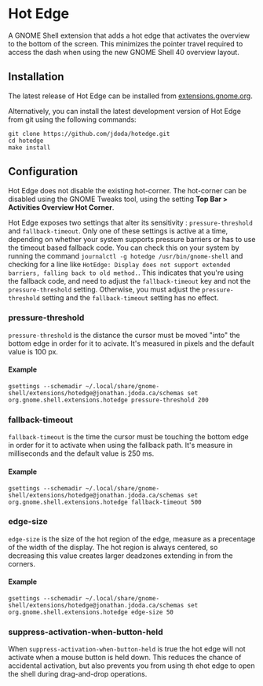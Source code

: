 # Hot Edge

A GNOME Shell extension that adds a hot edge that activates the overview to the bottom of the screen. This minimizes the pointer travel required to access the dash when using the new GNOME Shell 40 overview layout.

## Installation

The latest release of Hot Edge can be installed from [extensions.gnome.org](https://extensions.gnome.org/extension/4222/hot-edge/).

Alternatively, you can install the latest development version of Hot Edge from git using the following commands:

```
git clone https://github.com/jdoda/hotedge.git
cd hotedge
make install
```

## Configuration

Hot Edge does not disable the existing hot-corner. The hot-corner can be disabled using the GNOME Tweaks tool, using the setting **Top Bar > Activities Overview Hot Corner**.

Hot Edge exposes two settings that alter its sensitivity : `pressure-threshold` and `fallback-timeout`. Only one of these settings is active at a time, depending on whether your system supports pressure barriers or has to use the timeout based fallback code. You can check this on your system by running the command `journalctl -g hotedge /usr/bin/gnome-shell` and checking for a line like `HotEdge: Display does not support extended barriers, falling back to old method.`. This indicates that you're using the fallback code, and need to adjust the `fallback-timeout` key and not the `pressure-threshold` setting. Otherwise, you must adjust the `pressure-threshold` setting and the `fallback-timeout` setting has no effect.

### pressure-threshold

`pressure-threshold` is the distance the cursor must be moved "into" the bottom edge in order for it to acivate. It's measured in pixels and the default value is 100 px. 

#### Example
`gsettings --schemadir ~/.local/share/gnome-shell/extensions/hotedge@jonathan.jdoda.ca/schemas set org.gnome.shell.extensions.hotedge pressure-threshold 200`

### fallback-timeout

`fallback-timeout` is the time the cursor must be touching the bottom edge in order for it to activate when using the fallback path. It's measure in milliseconds and the default value is 250 ms.

#### Example
`gsettings --schemadir ~/.local/share/gnome-shell/extensions/hotedge@jonathan.jdoda.ca/schemas set org.gnome.shell.extensions.hotedge fallback-timeout 500`

### edge-size

`edge-size` is the size of the hot region of the edge, measure as a precentage of the width of the display. The hot region is always centered, so decreasing this value creates larger deadzones extending in from the corners.

#### Example
`gsettings --schemadir ~/.local/share/gnome-shell/extensions/hotedge@jonathan.jdoda.ca/schemas set org.gnome.shell.extensions.hotedge edge-size 50`

### suppress-activation-when-button-held

When `suppress-activation-when-button-held` is true the hot edge will not activate when a mouse button is held down. This reduces the chance of accidental activation, but also prevents you from using th ehot edge to open the shell during drag-and-drop operations.

 
